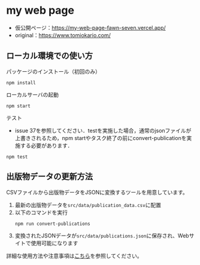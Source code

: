 
# my web page
- 仮公開ページ：https://my-web-page-fawn-seven.vercel.app/
- original：https://www.tomiokario.com/

## ローカル環境での使い方

パッケージのインストール（初回のみ）
```
npm install
```

ローカルサーバの起動
```
npm start
```

テスト
- issue 37を参照してください．testを実施した場合，通常のjsonファイルが上書きされるため，npm startやタスク終了の前にconvert-publicationを実施する必要があります．
```
npm test
```

## 出版物データの更新方法

CSVファイルから出版物データをJSONに変換するツールを用意しています。

1. 最新の出版物データを`src/data/publication_data.csv`に配置
2. 以下のコマンドを実行
   ```
   npm run convert-publications
   ```
3. 変換されたJSONデータが`src/data/publications.json`に保存され、Webサイトで使用可能になります

詳細な使用方法や注意事項は[こちら](docs/publications-management.md)を参照してください。
